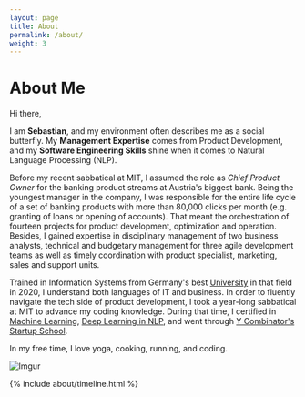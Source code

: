 ```yaml
---
layout: page
title: About
permalink: /about/
weight: 3
---
```


# **About Me**

Hi there, 

I am **Sebastian**, and my environment often describes me as a social butterfly. My **Management Expertise** comes from Product Development, and my **Software Engineering Skills** shine when it comes to Natural Language Processing (NLP).

Before my recent sabbatical at MIT, I assumed the role as *Chief Product Owner* for the banking product streams at Austria's biggest bank. Being the youngest manager in the company, I was responsible for the entire life cycle of a set of banking products with more than 80,000 clicks per month (e.g. granting of loans or opening of accounts). That meant the orchestration of fourteen projects for product development, optimization and operation. Besides, I gained expertise in disciplinary management of two business analysts, technical and budgetary management for three agile development teams as well as timely coordination with product specialist, marketing, sales and support units.

Trained in Information Systems from Germany's best [University](https://www.uni-bamberg.de/presse/pm/artikel/che-masterbefragung-2020/) in that field in 2020, I understand both languages of IT and business. In order to fluently navigate the tech side of product development, I took a year-long sabbatical at MIT to advance my coding knowledge. During that time, I certified in [Machine Learning](https://www.datacamp.com/statement-of-accomplishment/track/fcc43394ed8ce4a8b20daf705e4c3e976c6e028e), [Deep Learning in NLP](https://www.coursera.org/account/accomplishments/certificate/2N9ZQ8BVSG8H), and went through [Y Combinator's Startup School](https://www.startupschool.org/users/shWfuCCKk/certificate). 

In my free time, I love yoga, cooking, running, and coding.

![Imgur](https://i.imgur.com/m4jlWgEm.jpg)

<div class="row">
{% include about/timeline.html %}
</div>
